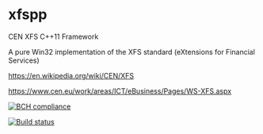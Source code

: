 # xfspp
CEN XFS C++11 Framework

A pure Win32 implementation of the XFS standard (eXtensions for Financial Services)

https://en.wikipedia.org/wiki/CEN/XFS

https://www.cen.eu/work/areas/ICT/eBusiness/Pages/WS-XFS.aspx

[![BCH compliance](https://bettercodehub.com/edge/badge/becrux/xfspp)](https://bettercodehub.com/)

[![Build status](https://ci.appveyor.com/api/projects/status/ce1ne82u6ymfsor7/branch/master?svg=true)](https://ci.appveyor.com/project/AntonioDiMonaco/xfspp/branch/master)
